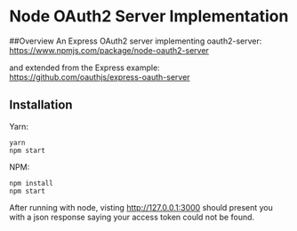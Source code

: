 # Node OAuth2 Server Implementation

##Overview
An Express OAuth2 server implementing oauth2-server:
 https://www.npmjs.com/package/node-oauth2-server

and extended from the Express example:
https://github.com/oauthjs/express-oauth-server

## Installation
Yarn:
```
yarn
npm start
```

NPM:
```
npm install
npm start
```

After running with node, visting http://127.0.0.1:3000 should present you with a json response saying your access token could not be found.
